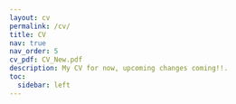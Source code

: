 ```yaml
---
layout: cv
permalink: /cv/
title: CV
nav: true
nav_order: 5
cv_pdf: CV_New.pdf
description: My CV for now, upcoming changes coming!!.
toc:
  sidebar: left
---
```

